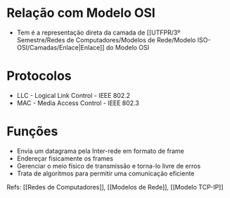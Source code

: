 # Relação com Modelo OSI

- Tem é a representação direta da camada de [[UTFPR/3º Semestre/Redes de Computadores/Modelos de Rede/Modelo ISO-OSI/Camadas/Enlace|Enlace]] do Modelo OSI
# Protocolos

- LLC - Logical Link Control - IEEE 802.2
- MAC - Media Access Control - IEEE 802.3
# Funções

- Envia um datagrama pela Inter-rede em formato de frame
- Endereçar fisicamente os frames
- Gerenciar o meio físico de transmissão e torna-lo livre de erros
- Trata de algoritmos para permitir uma comunicação eficiente

Refs: [[Redes de Computadores]], [[Modelos de Rede]], [[Modelo TCP-IP]]